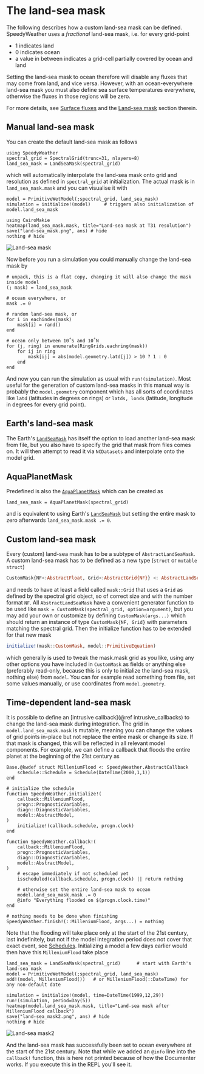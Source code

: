 # The land-sea mask

The following describes how a custom land-sea mask can be defined.
SpeedyWeather uses a _fractional_ land-sea mask, i.e. for every grid-point

- 1 indicates land
- 0 indicates ocean
- a value in between indicates a grid-cell partially covered by ocean and land

Setting the land-sea mask to ocean therefore will disable any fluxes that
may come from land, and vice versa. However, with an ocean-everywhere land-sea mask
you must also define sea surface temperatures everywhere, otherwise the fluxes
in those regions will be zero.

For more details, see [Surface fluxes](@ref) and the [Land-sea mask](@ref)
section therein.

## Manual land-sea mask

You can create the default land-sea mask as follows

```@example landseamask
using SpeedyWeather
spectral_grid = SpectralGrid(trunc=31, nlayers=8)
land_sea_mask = LandSeaMask(spectral_grid)
```

which will automatically interpolate the land-sea mask onto grid and resolution
as defined in `spectral_grid` at initialization. The actual mask is in
`land_sea_mask.mask` and you can visualise it with

```@example landseamask
model = PrimitiveWetModel(;spectral_grid, land_sea_mask)
simulation = initialize!(model)     # triggers also initialization of model.land_sea_mask

using CairoMakie
heatmap(land_sea_mask.mask, title="Land-sea mask at T31 resolution")
save("land-sea_mask.png", ans) # hide
nothing # hide
```
![Land-sea mask](land-sea_mask.png)

Now before you run a simulation you could manually change the land-sea mask by

```@example landseamask
# unpack, this is a flat copy, changing it will also change the mask inside model
(; mask) = land_sea_mask

# ocean everywhere, or
mask .= 0    

# random land-sea mask, or
for i in eachindex(mask)
    mask[i] = rand()     
end

# ocean only between 10˚S and 10˚N
for (j, ring) in enumerate(RingGrids.eachring(mask))
    for ij in ring
        mask[ij] = abs(model.geometry.latd[j]) > 10 ? 1 : 0
    end
end
```

And now you can run the simulation as usual with `run!(simulation)`. Most useful
for the generation of custom land-sea masks in this manual way is probably the
`model.geometry` component which has all sorts of coordinates like `latd`
(latitudes in degrees on rings) or `latds, londs` (latitude, longitude in degrees
for every grid point).

## Earth's land-sea mask

The Earth's [`LandSeaMask`](@ref) has itself the option to load another
land-sea mask from file, but you also have to specify the grid that mask
from files comes on. It will then attempt to read it via `NCDatasets`
and interpolate onto the model grid.

## AquaPlanetMask

Predefined is also the [`AquaPlanetMask`](@ref) which can be created as
```@example landseamask
land_sea_mask = AquaPlanetMask(spectral_grid)
```
and is equivalent to using Earth's [`LandSeaMask`](@ref) but setting
the entire mask to zero afterwards `land_sea_mask.mask .= 0`.

## Custom land-sea mask

Every (custom) land-sea mask has to be a subtype of `AbstractLandSeaMask`.
A custom land-sea mask has to be defined as a new type (`struct` or `mutable struct`)

```julia
CustomMask{NF<:AbstractFloat, Grid<:AbstractGrid{NF}} <: AbstractLandSeaMask{NF, Grid}
```

and needs to have at least a field called `mask::Grid` that uses a `Grid` as defined
by the spectral grid object, so of correct size and with the number format `NF`.
All `AbstractLandSeaMask` have a convenient generator function to be used like
`mask = CustomMask(spectral_grid, option=argument)`, but you may add your own or customize by
defining `CustomMask(args...)` which should return an instance of type `CustomMask{NF, Grid}`
with parameters matching the spectral grid. Then the initialize function has to be extended for
that new mask

```julia
initialize!(mask::CustomMask, model::PrimitiveEquation)
```

which generally is used to tweak the mask.mask grid as you like, using
any other options you have included in `CustomMask` as fields or anything else (preferably read-only,
because this is only to initialize the land-sea mask, nothing else) from `model`. You can
for example read something from file, set some values manually, or use coordinates from `model.geometry`.

## Time-dependent land-sea mask

It is possible to define an [intrusive callback](@ref intrusive_callbacks) to change the
land-sea mask during integration. The grid in `model.land_sea_mask.mask`
is mutable, meaning you can change the values of grid points in-place but not replace
the entire mask or change its size. If that mask is changed, this will be reflected
in all relevant model components. For example, we can define a callback that
floods the entire planet at the beginning of the 21st century as

```@example landseamask
Base.@kwdef struct MilleniumFlood <: SpeedyWeather.AbstractCallback
    schedule::Schedule = Schedule(DateTime(2000,1,1))
end

# initialize the schedule
function SpeedyWeather.initialize!(
    callback::MilleniumFlood,
    progn::PrognosticVariables,
    diagn::DiagnosticVariables,
    model::AbstractModel,
)
    initialize!(callback.schedule, progn.clock)
end

function SpeedyWeather.callback!(
    callback::MilleniumFlood,
    progn::PrognosticVariables,
    diagn::DiagnosticVariables,
    model::AbstractModel,
)
    # escape immediately if not scheduled yet
    isscheduled(callback.schedule, progn.clock) || return nothing

    # otherwise set the entire land-sea mask to ocean
    model.land_sea_mask.mask .= 0
    @info "Everything flooded on $(progn.clock.time)"
end

# nothing needs to be done when finishing
SpeedyWeather.finish!(::MilleniumFlood, args...) = nothing
```

Note that the flooding will take place only at the start of the 21st century,
last indefinitely, but not if the model integration period does not cover that
exact event, see [Schedules](@ref). Initializing a model a few days earlier
would then have this `MilleniumFlood` take place

```@example landseamask
land_sea_mask = LandSeaMask(spectral_grid)      # start with Earth's land-sea mask
model = PrimitiveWetModel(;spectral_grid, land_sea_mask)
add!(model, MilleniumFlood())   # or MilleniumFlood(::DateTime) for any non-default date

simulation = initialize!(model, time=DateTime(1999,12,29))
run!(simulation, period=Day(5))
heatmap(model.land_sea_mask.mask, title="Land-sea mask after MilleniumFlood callback")
save("land-sea_mask2.png", ans) # hide
nothing # hide
```
![Land-sea mask2](land-sea_mask2.png)

And the land-sea mask has successfully been set to ocean everywhere at the start
of the 21st century. Note that while we added an `@info` line into the
`callback!` function, this is here not printed because of how the
Documenter works. If you execute this in the REPL you'll see it.
